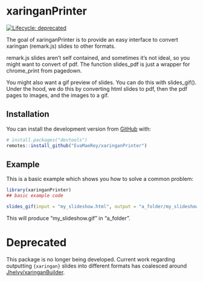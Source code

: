
<!-- README.md is generated from README.Rmd. Please edit that file -->

# xaringanPrinter

<!-- badges: start -->

[![Lifecycle:
deprecated](https://img.shields.io/badge/lifecycle-deprecated-orange.svg)](https://lifecycle.r-lib.org/articles/stages.html#deprecated)
<!-- badges: end -->

The goal of xaringanPrinter is to provide an easy interface to convert
xaringan (remark.js) slides to other formats.

remark.js slides aren’t self contained, and sometimes it’s not ideal, so
you might want to convert of pdf. The function slides\_pdf is just a
wrapper for chrome\_print from pagedown.

You might also want a gif preview of slides. You can do this with
slides\_gif(). Under the hood, we do this by converting html slides to
pdf, then the pdf pages to images, and the images to a gif.

## Installation

You can install the development version from
[GitHub](https://github.com/) with:

``` r
# install.packages("devtools")
remotes::install_github("EvaMaeRey/xaringanPrinter")
```

## Example

This is a basic example which shows you how to solve a common problem:

``` r
library(xaringanPrinter)
## basic example code
```

``` r
slides_gif(input = "my_slideshow.html", output = "a_folder/my_slideshow.gif")
```

This will produce “my\_slideshow.gif” in “a\_folder”.

# Deprecated

This package is no longer being developed. Current work regarding
outputting `{xaringan}` slides into different formats has coalesced
around
[Jhelvy/xaringanBuilder](https://github.com/jhelvy/xaringanBuilder).
